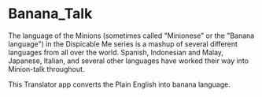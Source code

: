 # Banana_Talk

The language of the Minions (sometimes called "Minionese" or the "Banana language") in the Dispicable Me series is a mashup of several different languages from all over the world. Spanish, Indonesian and Malay, Japanese, Italian, and several other languages have worked their way into Minion-talk throughout.

This Translator app converts the Plain English into banana language.
